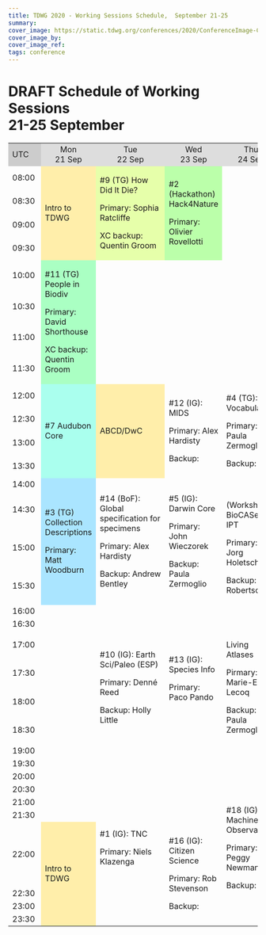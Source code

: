 ```yaml
---
title: TDWG 2020 - Working Sessions Schedule,  September 21-25
summary: 
cover_image: https://static.tdwg.org/conferences/2020/ConferenceImage-CR.jpg
cover_image_by: 
cover_image_ref: 
tags: conference
---
```


# DRAFT Schedule of Working Sessions<br />21-25 September

<table>
	<tbody>
		<tr>
			<td style="background-color: #cccccc;">
				UTC
			</td>
			<td style="background-color: #dddddd; text-align: center;">
				Mon
				<br />
				 21 Sep
			</td>
			<td style="background-color: #dddddd; text-align: center;">
				Tue
				<br />
				 22 Sep
			</td>
			<td style="background-color: #dddddd; text-align: center;">
				Wed
				<br />
				 23 Sep
			</td>
			<td style="background-color: #dddddd; text-align: center;">
				Thu
				<br />
				 24 Sep
			</td>
			<td style="background-color: #dddddd; text-align: center;">
				Fri
				<br />
				 25 Sep
			</td>
		</tr>
		<tr>
			<td>
				08:00
			</td>
			<td style="background-color: #ffeeaa;" rowspan="4">
				Intro to TDWG
			</td>
			<td style="background-color: #e6ffaa;" rowspan="4">
				<p>
					#9 (TG) How Did It Die?
				</p>
				<p>
					Primary: Sophia Ratcliffe
				</p>
				<p>
					XC backup: Quentin Groom
				</p>
			</td>
			<td style="background-color: #bbffaa;" rowspan="4">
				<p>
					#2 (Hackathon) Hack4Nature
				</p>
				<p>
					Primary: Olivier Rovellotti 
				</p>
			</td>
			<td>
				 
			</td>
			<td>
				 
			</td>
		</tr>
		<tr>
			<td>
				08:30
			</td>
			<td>
				 
			</td>
			<td>
				 
			</td>
		</tr>
		<tr>
			<td>
				09:00
			</td>
			<td>
				 
			</td>
			<td>
				 
			</td>
		</tr>
		<tr>
			<td>
				09:30
			</td>
			<td>
				 
			</td>
			<td>
				 
			</td>
		</tr>
		<tr>
			<td>
				10:00
			</td>
			<td style="background-color: #aaffc3;" rowspan="4">
				<p>
					#11 (TG) People in Biodiv
				</p>
				<p>
					Primary: David Shorthouse
				</p>
				<p>
					XC backup: Quentin Groom
				</p>
			</td>
			<td>
				 
			</td>
			<td>
				 
			</td>
			<td>
				 
			</td>
			<td>
				 
			</td>
		</tr>
		<tr>
			<td>
				10:30
			</td>
			<td>
				 
			</td>
			<td>
				 
			</td>
			<td>
				 
			</td>
			<td>
				 
			</td>
		</tr>
		<tr>
			<td>
				11:00
			</td>
			<td>
				 
			</td>
			<td>
				 
			</td>
			<td>
				 
			</td>
			<td>
				 
			</td>
		</tr>
		<tr>
			<td>
				11:30
			</td>
			<td>
				 
			</td>
			<td>
				 
			</td>
			<td>
				 
			</td>
			<td>
				 
			</td>
		</tr>
		<tr>
			<td>
				12:00
			</td>
			<td style="background-color: #aaffee;" rowspan="4">
				#7 Audubon Core
			</td>
			<td style="background-color: #ffeeaa;" rowspan="4">
				ABCD/DwC
			</td>
			<td rowspan="4">
				<p>
					#12 (IG): MIDS
				</p>
				<p>
					Primary: Alex Hardisty
				</p>
				<p>
					Backup: 
				</p>
			</td>
			<td rowspan="4">
				<p>
					#4 (TG): Vocabularies
				</p>
				<p>
					Primary: Paula Zermoglio
				</p>
				<p>
					Backup:     
				</p>
			</td>
			<td rowspan="4">
				<p>
					#15 (IG): Annotations
				</p>
				<p>
					Primary: Paul Morris
				</p>
				<p>
					Backup:   
				</p>
			</td>
		</tr>
		<tr>
			<td>
				12:30
			</td>
		</tr>
		<tr>
			<td>
				13:00
			</td>
		</tr>
		<tr>
			<td>
				13:30
			</td>
		</tr>
		<tr>
			<td>
				14:00
			</td>
			<td style="background-color: #aae5ff;" rowspan="4">
				<p>
					#3 (TG) Collection Descriptions
				</p>
				<p>
					Primary: Matt Woodburn
				</p>
			</td>
			<td rowspan="4">
				<p>
					#14 (BoF): Global specification for specimens
				</p>
				<p>
					Primary: Alex Hardisty
				</p>
				<p>
					Backup: Andrew Bentley
				</p>
			</td>
			<td rowspan="4">
				<p>
					#5 (IG): Darwin Core
				</p>
				<p>
					Primary: John Wieczorek
				</p>
				<p>
					Backup: Paula Zermoglio   
				</p>
			</td>
			<td>
				 
			</td>
			<td>
				 
			</td>
		</tr>
		<tr>
			<td>
				14:30
			</td>
			<td rowspan="3">
				<p>
					(Workshop): BioCASe &amp; IPT
				</p>
				<p>
					Primary: Jorg Holetschek
				</p>
				<p>
					Backup: Tim Robertson 
				</p>
			</td>
			<td rowspan="3">
				<p>
					(Workshop): BioCASe &amp; IPT
				</p>
				<p>
					Primary: Jorg Holetschek
				</p>
				<p>
					Backup: Tim Robertson   
				</p>
			</td>
		</tr>
		<tr>
			<td>
				15:00
			</td>
		</tr>
		<tr>
			<td>
				15:30
			</td>
		</tr>
		<tr>
			<td>
				16:00
			</td>
			<td>
				 
			</td>
			<td>
				 
			</td>
			<td>
				 
			</td>
			<td>
				 
			</td>
			<td>
				 
			</td>
		</tr>
		<tr>
			<td>
				16:30
			</td>
			<td>
				 
			</td>
			<td>
				 
			</td>
			<td>
				 
			</td>
			<td>
				 
			</td>
			<td>
				 
			</td>
		</tr>
		<tr>
			<td>
				17:00
			</td>
			<td>
				 
			</td>
			<td rowspan="4">
				<p>
					#10 (IG): Earth Sci/Paleo (ESP)
				</p>
				<p>
					Primary: Denné Reed
				</p>
				<p>
					Backup: Holly Little    
				</p>
			</td>
			<td rowspan="4">
				<p>
					#13 (IG): Species Info
				</p>
				<p>
					Primary: Paco Pando
				</p>
				<p>
					    
				</p>
			</td>
			<td rowspan="4">
				<p>
					Living Atlases
				</p>
				<p>
					Pirmary: Marie-Elise Lecoq
				</p>
				<p>
					Backup: Paula Zermoglio    
				</p>
			</td>
			<td rowspan="4">
				<p>
					#19 (IG): Genomic Biodiversity
				</p>
				<p>
					Primary: Ramona Walls
				</p>
				<p>
					    
				</p>
			</td>
		</tr>
		<tr>
			<td>
				17:30
			</td>
			<td>
				 
			</td>
		</tr>
		<tr>
			<td>
				18:00
			</td>
			<td>
				 
			</td>
		</tr>
		<tr>
			<td>
				18:30
			</td>
			<td>
				 
			</td>
		</tr>
		<tr>
			<td>
				19:00
			</td>
			<td>
				 
			</td>
			<td>
				 
			</td>
			<td>
				 
			</td>
			<td>
				 
			</td>
			<td>
				 
			</td>
		</tr>
		<tr>
			<td>
				19:30 
			</td>
			<td>
				 
			</td>
			<td>
				 
			</td>
			<td>
				 
			</td>
			<td>
				 
			</td>
			<td>
				 
			</td>
		</tr>
		<tr>
			<td>
				20:00
			</td>
			<td>
				 
			</td>
			<td>
				 
			</td>
			<td>
				 
			</td>
			<td>
				 
			</td>
			<td>
				 
			</td>
		</tr>
		<tr>
			<td>
				20:30
			</td>
			<td>
				 
			</td>
			<td>
				 
			</td>
			<td>
				 
			</td>
			<td>
				 
			</td>
			<td>
				 
			</td>
		</tr>
		<tr>
			<td>
				21:00
			</td>
			<td>
				 
			</td>
			<td rowspan="4">
				<p>
					#1 (IG): TNC
				</p>
				<p>
					Primary: Niels Klazenga
				</p>
			</td>
			<td>
				 
			</td>
			<td rowspan="4">
				<p>
					#18 (IG) Machine Observations
				</p>
				<p>
					Primary: Peggy Newman
				</p>
				<p>
					Backup: 
				</p>
			</td>
			<td>
				 
			</td>
		</tr>
		<tr>
			<td>
				21:30
			</td>
			<td>
				 
			</td>
			<td>
				 
			</td>
			<td>
				 
			</td>
		</tr>
		<tr>
			<td>
				22:00
			</td>
			<td style="background-color: #ffeeaa;" rowspan="4">
				Intro to TDWG
			</td>
			<td rowspan="4">
				<p>
					#16 (IG): Citizen Science
				</p>
				<p>
					Primary: Rob Stevenson
				</p>
				<p>
					Backup:     
				</p>
			</td>
			<td>
				 
			</td>
		</tr>
		<tr>
			<td>
				22:30
			</td>
			<td>
				 
			</td>
		</tr>
		<tr>
			<td>
				23:00
			</td>
			<td>
				 
			</td>
			<td>
				 
			</td>
			<td>
				 
			</td>
		</tr>
		<tr>
			<td>
				23:30
			</td>
			<td>
				 
			</td>
			<td>
				 
			</td>
			<td>
				 
			</td>
		</tr>
	</tbody>
</table>
